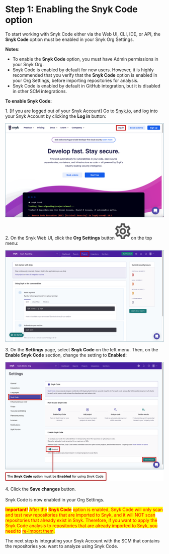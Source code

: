 # Step 1: Enabling the Snyk Code option

To start working with Snyk Code either via the Web UI, CLI, IDE, or API, the **Snyk Code** option must be enabled in your Snyk Org Settings.

**Notes**:

* To enable the **Snyk Code** option, you must have Admin permissions in your Snyk Org.
* Snyk Code is enabled by default for new users. However, it is highly recommended that you verify that the **Snyk Code** option is enabled in your Org Settings, before importing repositories for analysis.
* Snyk Code is enabled by default in GitHub integration, but it is disabled in other SCM integrations.

**To enable Snyk Code:**

1\.  \[If you are logged out of your Snyk Account] Go to [Snyk.io](http://snyk.io), and log into your Snyk Account by clicking the **Log in** button:

![](<../../../../.gitbook/assets/Snyk Code - Log in button.png>)

2\.  On the Snyk Web UI, click the **Org Settings** button<img src="../../../../.gitbook/assets/Snyk Code - Org Settings button - Icon.png" alt="" data-size="line">on the top menu:

![](<../../../../.gitbook/assets/Snyk Code - Get started with snyk - Dashboard page.png>)

3\.  On the **Settings** page, select **Snyk Code** on the left menu. Then, on the **Enable Snyk Code** section, change the setting to **Enabled**:  &#x20;

![](<../../../../.gitbook/assets/Snyk Code - Settings - Enable Snyk Code option .png>)

4\.  Click the **Save changes** button. \
\
Snyk Code is now enabled in your Org Settings.

<mark style="color:red;">**Important!**</mark> <mark style="color:red;"></mark><mark style="color:red;">After the</mark> <mark style="color:red;"></mark><mark style="color:red;">**Snyk Code**</mark> <mark style="color:red;"></mark><mark style="color:red;">option is enabled, Snyk Code will only scan and test new repositories that are imported to Snyk, and it will NOT scan repositories that already exist in Snyk. Therefore, if you want to apply the Snyk Code analysis to repositories that are already imported to Snyk, you need to</mark> [<mark style="color:red;">re-import them</mark>](step-3-importing-repositories-to-snyk-for-the-snyk-code-testing/re-importing-existing-repositories-for-the-snyk-code-test.md)<mark style="color:red;">.</mark>&#x20;

The next step is integrating your Snyk Account with the SCM that contains the repositories you want to analyze using Snyk Code.
